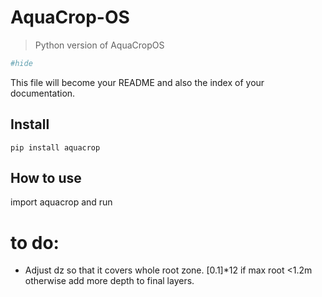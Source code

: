# AquaCrop-OS
> Python version of AquaCropOS


```python
#hide
```

This file will become your README and also the index of your documentation.

## Install

`pip install aquacrop`

## How to use

import aquacrop and run

# to do:

 - Adjust dz so that it covers whole root zone. [0.1]*12 if max root <1.2m otherwise add more depth to final layers.
